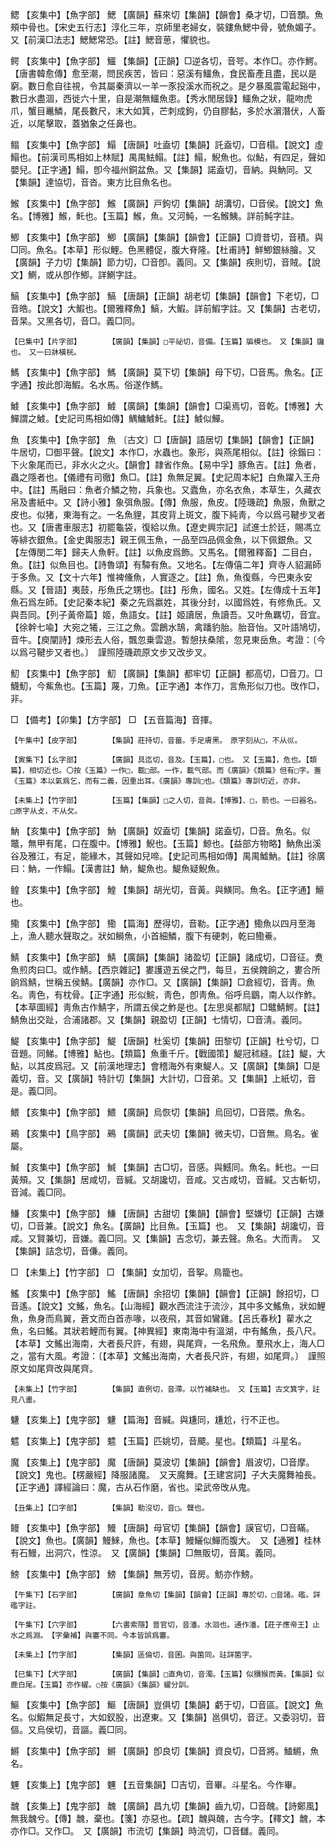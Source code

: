 <!-- { "loadSidebar": true } -->
鳃	【亥集中】【魚字部】	鰓	【廣韻】蘇來切【集韻】【韻會】桑才切，□音顋。魚頰中骨也。【宋史五行志】淳化三年，京師里老婦女，裝鏤魚鰓中骨，號魚媚子。又【前漢□法志】鰓鰓常恐。【註】鰓音葸，懼貌也。

鳄	【亥集中】【魚字部】	鱷	【集韻】【正韻】□逆各切，音咢。本作□。亦作鰐。【唐書韓愈傳】愈至潮，問民疾苦，皆曰：惡溪有鱷魚，食民畜產且盡，民以是窮。數日愈自往視，令其屬秦濟以一羊一豕投溪水而祝之。是夕暴風震電起谿中，數日水盡涸，西徙六十里，自是潮無鱷魚患。【秀水閒居錄】鱷魚之狀，龍吻虎爪，蟹目鼉鱗，尾長數尺，末大如箕，芒刺成鉤，仍自膠黏，多於水濵潛伏，人畜近，以尾擊取，蓋猶象之任鼻也。

鳎	【亥集中】【魚字部】	鰨	【唐韻】吐盍切【集韻】託盍切，□音榻。【說文】虛鰨也。【前漢司馬相如上林賦】禺禺魼鰨。【註】鰨，鯢魚也。似鮎，有四足，聲如嬰兒。【正字通】鰨，卽今福州銅盆魚。又【集韻】諾盍切，音納。與魶同。又【集韻】達協切，音沓。東方比目魚名也。

鯸	【亥集中】【魚字部】	鯸	【廣韻】戸鉤切【集韻】胡溝切，□音侯。【說文】魚名。【博雅】鯸，魠也。【玉篇】鯸，魚。又河魨，一名鯸鮧。詳前魨字註。

鯽	【亥集中】【魚字部】	鯽	【廣韻】【集韻】【韻會】【正韻】□資昔切，音積。與□同。魚名。【本草】形似鯉。色黑體促，腹大脊隆。【杜甫詩】鮮鯽銀絲膾。又【廣韻】子力切【集韻】節力切，□音卽。義同。又【集韻】疾則切，音賊。【說文】鰂，或从卽作鯽。詳鰂字註。

鰝	【亥集中】【魚字部】	鰝	【唐韻】【正韻】胡老切【集韻】【韻會】下老切，□音皓。【說文】大鰕也。【爾雅釋魚】鰝，大鰕。詳前鰕字註。又【集韻】古老切，音杲。又黑各切，音□。義□同。

	【巳集中】【片字部】		【廣韻】【集韻】□平祕切，音備。【玉篇】牑模也。　又【集韻】牖也。　又一曰牀橫桄。

鰢	【亥集中】【魚字部】	鰢	【廣韻】莫下切【集韻】母下切，□音馬。魚名。【正字通】按此卽海鰕。名水馬。俗遂作鰢。

鰬	【亥集中】【魚字部】	鰬	【廣韻】【集韻】【韻會】□渠焉切，音乾。【博雅】大鱓謂之鰬。【史記司馬相如傳】鰅鱅鰬魠。【註】鰬似鱓。

魚	【亥集中】【魚字部】	魚	〔古文〕□【唐韻】語居切【集韻】【韻會】【正韻】牛居切，□御平聲。【說文】本作□，水蟲也。象形，與燕尾相似。【註】徐鍇曰：下火象尾而已，非水火之火。【韻會】隷省作魚。【易中孚】豚魚吉。【註】魚者，蟲之隱者也。【儀禮有司徹】魚□。【註】魚無足翼。【史記周本紀】白魚躍入王舟中。【註】馬融曰：魚者介鱗之物，兵象也。又蠹魚，亦名衣魚，本草生，久藏衣帛及書紙中。又【詩小雅】象弭魚服。【傳】魚服，魚皮。【陸璣疏】魚服，魚獸之皮也。似猪，東海有之。一名魚貍，其皮背上斑文，腹下純靑，今以爲弓鞬步叉者也。又【唐書車服志】初罷龜袋，復給以魚。【遼史興宗記】試進士於廷，賜馮立等緋衣銀魚。【金史輿服志】親王佩玉魚，一品至四品佩金魚，以下佩銀魚。又【左傳閔二年】歸夫人魚軒。【註】以魚皮爲飾。又馬名。【爾雅釋畜】二目白，魚。【註】似魚目也。【詩魯頌】有驔有魚。又地名。【左傳僖二年】齊寺人貂漏師于多魚。又【文十六年】惟裨儵魚，人實逐之。【註】魚，魚復縣，今巴東永安縣。又【晉語】夷鼓，彤魚氏之甥也。【註】彤魚，國名。又姓。【左傳成十五年】魚石爲左師。【史記秦本紀】秦之先爲嬴姓，其後分封，以國爲姓，有修魚氏。又與吾同。【列子黃帝篇】姬，魚語女。【註】姬讀居，魚讀吾。又叶魚羈切，音宜。【徐幹七喩】大宛之犧，三江之魚。雲鶬水鵠，禽蹯豹胎。胎音怡。又叶語鳩切，音牛。【庾闡詩】煉形去人俗，飄忽乗雲遊。暫憩扶桑隂，忽見東岳魚。考證：〔今以爲弓鞬步又者也。〕　謹照陸璣疏原文步又改步叉。 

魛	【亥集中】【魚字部】	魛	【廣韻】【集韻】都牢切【正韻】都高切，□音刀。□鱴魛，今鮆魚也。【玉篇】蔑，刀魚。【正字通】本作刀，言魚形似刀也。攺作□，非。

□	【備考】【卯集】【方字部】	□	【五音篇海】音揮。

	【午集中】【皮字部】		【集韻】莊持切，音葘。手足膚黑。　原字刻从□，不从巛。

	【寅集下】【幺字部】		【廣韻】具迄切，音及。【玉篇】，□也。　又【玉篇】，危也。【類篇】，相切近也。〇按《玉篇》一作□，載□部。一作，載气部。而《廣韻》《類篇》但有□字。蓋《玉篇》本以氣爲乞，而有二義，因重出耳。《廣韻》專訓□也。《類篇》專訓切近，亦非。

	【未集上】【竹字部】		【玉篇】【集韻】□之人切，音眞。【博雅】、□，箭也。一曰器名。□原字从攴，不从攵。

魶	【亥集中】【魚字部】	魶	【廣韻】奴盍切【集韻】諾盍切，□音。魚名。似鼈，無甲有尾，口在腹中。【博雅】鯢也。【玉篇】鯨也。【益部方物略】魶魚出溪谷及雅江，有足，能緣木，其聲如兒啼。【史記司馬相如傳】禺禺鱋魶。【註】徐廣曰：魶，一作鰨。【漢書註】魶，鯷魚也。鯷魚疑鯢魚。

鳇	【亥集中】【魚字部】	鰉	【集韻】胡光切，音黃。與鱑同。魚名。【正字通】鱣也。

鳓	【亥集中】【魚字部】	鰳	【篇海】歷得切，音勒。【正字通】鰳魚以四月至海上，漁人聽水聲取之。狀如鰣魚，小首細鱗，腹下有硬刺，乾曰鰳鯗。

鯖	【亥集中】【魚字部】	鯖	【廣韻】【集韻】諸盈切【正韻】諸成切，□音征。煑魚煎肉曰□。或作鯖。【西京雜記】婁護遊五侯之門，每旦，五侯餽餉之，婁合所餉爲鯖，世稱五侯鯖。【廣韻】亦作□。又【廣韻】【集韻】□倉經切，音靑。魚名。靑色，有枕骨。【正字通】形似鯇，靑色，卽靑魚。俗呼烏鶹，南人以作鮓。【本草圖經】靑魚古作鯖字，所謂五侯之鮓是也。【左思吳都賦】□鼊鯖鰐。【註】鯖魚出交趾，合浦諸郡。又【集韻】親盈切【正韻】七情切，□音淸。義同。

鯷	【亥集中】【魚字部】	鯷	【唐韻】杜奚切【集韻】田黎切【正韻】杜兮切，□音題。同鮷。【博雅】鮎也。【類篇】魚重千斤。【戰國策】鯷冠秫縫。【註】鯷，大鮎，以其皮爲冠。又【前漢地理志】會稽海外有東鯷人。又【廣韻】【集韻】□是義切，音。又【廣韻】特計切【集韻】大計切，□音弟。又【集韻】上紙切，音是。義□同。

鰃	【亥集中】【魚字部】	鰃	【廣韻】烏恢切【集韻】烏回切，□音隈。魚名。

鵐	【亥集中】【鳥字部】	鵐	【廣韻】武夫切【集韻】微夫切，□音無。鳥名。雀屬。

鰔	【亥集中】【魚字部】	鰔	【集韻】古□切，音感。與鱤同。魚名。魠也。一曰黃頰。又【集韻】居咸切，音緘。又胡讒切，音咸。又古咸切，音緘。又古斬切，音減。義□同。

鰜	【亥集中】【魚字部】	鰜	【唐韻】古甜切【集韻】【韻會】堅嫌切【正韻】古嫌切，□音兼。【說文】魚名。【廣韻】比目魚。【玉篇】也。　又【集韻】胡讒切，音咸。又賢兼切，音嫌。義□同。又【集韻】吉念切，兼去聲。魚名。大而靑。　又【集韻】詰念切，音傔。義同。

□	【未集上】【竹字部】	□	【集韻】女加切，音挐。鳥籠也。

鰩	【亥集中】【魚字部】	鰩	【唐韻】余招切【集韻】【韻會】【正韻】餘招切，□音遙。【說文】文鰩，魚名。【山海經】觀水西流注于流沙，其中多文鰩魚，狀如鯉魚，魚身而鳥翼，蒼文而白首赤喙，以夜飛，其音如鸞雞。【呂氏春秋】雚水之魚，名曰鰩。其狀若鯉而有翼。【神異經】東南海中有溫湖，中有鰩魚，長八尺。【本草】文鰩出海南，大者長尺許，有翅，與尾齊，一名飛魚。羣飛水上，海人□之，當有大風。考證：〔【本草】文鰩出海南，大者長尺許，有翅，如尾齊。〕　謹照原文如尾齊改與尾齊。 

	【未集上】【竹字部】		【集韻】直例切，音滯。以竹補缺也。　又【玉篇】古文箕字，註見八畫。

魐	【亥集上】【鬼字部】	魐	【篇海】音緘。與尲同，尲尬，行不正也。

魒	【亥集上】【鬼字部】	魒	【玉篇】匹姚切，音飃。星也。【類篇】斗星名。

魔	【亥集上】【鬼字部】	魔	【唐韻】莫波切【集韻】【韻會】眉波切，□音摩。【說文】鬼也。【楞嚴經】降服諸魔。　又天魔舞。【王建宮詞】子大夫魔舞袖長。　【正字通】譯經論曰：魔，古从石作磨，省也。梁武帝攺从鬼。

	【丑集上】【口字部】		【集韻】勒沒切，音□。聲也。

鳗	【亥集中】【魚字部】	鰻	【唐韻】母官切【集韻】【韻會】謨官切，□音瞞。【說文】魚也。【廣韻】鰻鯠，魚也。【本草】鰻鱺似鱓而腹大。　又【通雅】桂林有石鰻，出洞穴，性涼。　又【廣韻】【集韻】□無販切，音萬。義同。

鰟	【亥集中】【魚字部】	鰟	【集韻】無芳切，音房。魴亦作鰟。

	【午集下】【石字部】		【廣韻】章魚切【集韻】【韻會】【正韻】專於切，□音諸。礛。詳礛字註。

	【午集下】【穴字部】		【六書索隱】普官切，音潘。水洄也。通作潘。【莊子應帝王】止水之爲淵。　【字彙補】與審不同。今本皆誤爲審。

	【未集上】【竹字部】		【集韻】區倫切，音囷。與箘同。註詳箘字。

	【巳集下】【犬字部】		【廣韻】【集韻】□直角切，音濁。【玉篇】似獼猴而黃。【集韻】似鹿白尾。【玉篇】亦作蠗。○按《廣韻》《集韻》蠗分訓。

鰸	【亥集中】【魚字部】	鰸	【唐韻】豈俱切【集韻】虧于切，□音區。【說文】魚名。似鰕無足長寸，大如釵股，出遼東。又【集韻】邕俱切，音迂。又委羽切，音傴。又烏侯切，音謳。義□同。

鱂	【亥集中】【魚字部】	鱂	【廣韻】卽良切【集韻】資良切，□音將。鰪鱂，魚名。

魓	【亥集上】【鬼字部】	魓	【五音集韻】□吉切，音畢。斗星名。今作畢。

魗	【亥集上】【鬼字部】	魗	【廣韻】昌九切【集韻】齒九切，□音醜。【詩鄭風】無我魗兮。【傳】魗，棄也。【箋】亦惡也。【疏】魗與醜，古今字。【釋文】魗，本亦作□。又作□。　又【廣韻】市流切【集韻】時流切，□音讎。義同。

